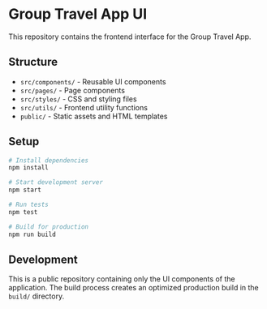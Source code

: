 # Group Travel App UI

This repository contains the frontend interface for the Group Travel App.

## Structure
- `src/components/` - Reusable UI components
- `src/pages/` - Page components
- `src/styles/` - CSS and styling files
- `src/utils/` - Frontend utility functions
- `public/` - Static assets and HTML templates

## Setup
```bash
# Install dependencies
npm install

# Start development server
npm start

# Run tests
npm test

# Build for production
npm run build
```

## Development
This is a public repository containing only the UI components of the application. The build process creates an optimized production build in the `build/` directory. 